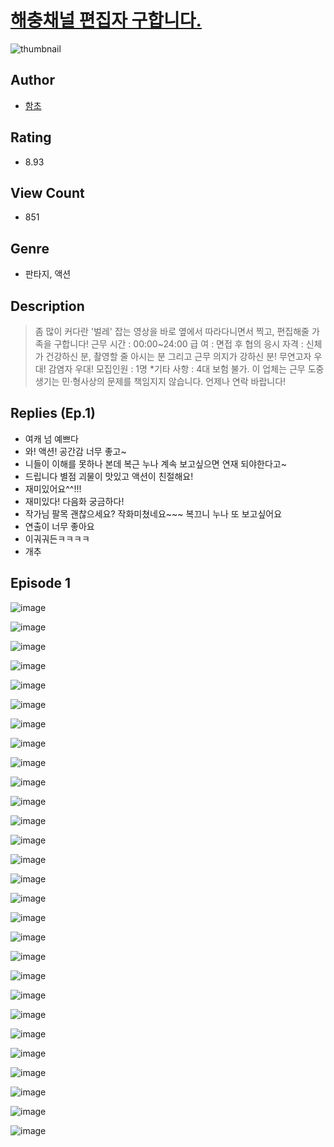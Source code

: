 # [해충채널 편집자 구합니다.](https://comic.naver.com/challenge/list?titleId=810373)
![thumbnail](https://image-comic.pstatic.net/user_contents_data/challenge_comic/2023/05/23/293627/upload_4050481420365620019_480x623.jpeg)

## Author
- [함초](https://comic.naver.com/artistTitle?id=293627)

## Rating
- 8.93

## View Count
- 851

## Genre
- 판타지, 액션

## Description
> 좀 많이 커다란 '벌레' 잡는 영상을 바로 옆에서 따라다니면서 찍고, 편집해줄 가족을 구합니다! 근무 시간 : 00:00~24:00 급 여 : 면접 후 협의 응시 자격 : 신체가 건강하신 분, 촬영할 줄 아시는 분 그리고 근무 의지가 강하신 분! 무연고자 우대! 감염자 우대! 모집인원 : 1명 *기타 사항 : 4대 보험 불가. 이 업체는 근무 도중 생기는 민·형사상의 문제를 책임지지 않습니다. 언제나 연락 바랍니다!

## Replies (Ep.1)
- 여캐 넘 예쁘다
- 와! 액션! 공간감 너무 좋고~
- 니들이 이해를 못하나 본데 복근 누나 계속 보고싶으면 연재 되야한다고~
- 드립니다 별점 괴물이 맛있고 액션이 친절해요!
- 재미있어요^^!!!
- 재미있다! 다음화 궁금하다!
- 작가님 팔목 괜찮으세요? 작화미쳤네요~~~ 복끄니 누나 또 보고싶어요
- 연출이 너무 좋아요
- 이궈궈든ㅋㅋㅋㅋ
- 개추

## Episode 1
![image](https://image-comic.pstatic.net/user_contents_data/challenge_comic/2023/05/24/293627/upload_7365137348280280368.jpeg)

![image](https://image-comic.pstatic.net/user_contents_data/challenge_comic/2023/05/23/293627/upload_3689351228614457138.jpeg)

![image](https://image-comic.pstatic.net/user_contents_data/challenge_comic/2023/05/23/293627/upload_4123098450989703987.jpeg)

![image](https://image-comic.pstatic.net/user_contents_data/challenge_comic/2023/05/23/293627/upload_3558183885108228921.jpeg)

![image](https://image-comic.pstatic.net/user_contents_data/challenge_comic/2023/05/23/293627/upload_3558187170704535651.jpeg)

![image](https://image-comic.pstatic.net/user_contents_data/challenge_comic/2023/05/23/293627/upload_4049072941574600502.jpeg)

![image](https://image-comic.pstatic.net/user_contents_data/challenge_comic/2023/05/23/293627/upload_3904965458706708837.jpeg)

![image](https://image-comic.pstatic.net/user_contents_data/challenge_comic/2023/05/23/293627/upload_3546925973418500405.jpeg)

![image](https://image-comic.pstatic.net/user_contents_data/challenge_comic/2023/05/23/293627/upload_3834031565516126261.jpeg)

![image](https://image-comic.pstatic.net/user_contents_data/challenge_comic/2023/05/23/293627/upload_7148680668056728371.jpeg)

![image](https://image-comic.pstatic.net/user_contents_data/challenge_comic/2023/05/23/293627/upload_3833186952462874211.jpeg)

![image](https://image-comic.pstatic.net/user_contents_data/challenge_comic/2023/05/23/293627/upload_3761175507029537074.jpeg)

![image](https://image-comic.pstatic.net/user_contents_data/challenge_comic/2023/05/23/293627/upload_7018359970025518904.jpeg)

![image](https://image-comic.pstatic.net/user_contents_data/challenge_comic/2023/05/23/293627/upload_4049079324754982755.jpeg)

![image](https://image-comic.pstatic.net/user_contents_data/challenge_comic/2023/05/23/293627/upload_7233737994969364022.jpeg)

![image](https://image-comic.pstatic.net/user_contents_data/challenge_comic/2023/05/23/293627/upload_3832906769533067824.jpeg)

![image](https://image-comic.pstatic.net/user_contents_data/challenge_comic/2023/05/23/293627/upload_7004563496480616548.jpeg)

![image](https://image-comic.pstatic.net/user_contents_data/challenge_comic/2023/05/23/293627/upload_3472328528155927602.jpeg)

![image](https://image-comic.pstatic.net/user_contents_data/challenge_comic/2023/05/23/293627/upload_3688784962946294833.jpeg)

![image](https://image-comic.pstatic.net/user_contents_data/challenge_comic/2023/05/23/293627/upload_7089849323415417399.jpeg)

![image](https://image-comic.pstatic.net/user_contents_data/challenge_comic/2023/05/23/293627/upload_3833516783771870001.jpeg)

![image](https://image-comic.pstatic.net/user_contents_data/challenge_comic/2023/05/23/293627/upload_3906926790704325169.jpeg)

![image](https://image-comic.pstatic.net/user_contents_data/challenge_comic/2023/05/23/293627/upload_3977296634373956402.jpeg)

![image](https://image-comic.pstatic.net/user_contents_data/challenge_comic/2023/05/23/293627/upload_7161341575203206755.jpeg)

![image](https://image-comic.pstatic.net/user_contents_data/challenge_comic/2023/05/23/293627/upload_7075209325403333685.jpeg)

![image](https://image-comic.pstatic.net/user_contents_data/challenge_comic/2023/05/23/293627/upload_7220173143115392609.jpeg)

![image](https://image-comic.pstatic.net/user_contents_data/challenge_comic/2023/05/23/293627/upload_4123103979454607925.jpeg)

![image](https://image-comic.pstatic.net/user_contents_data/challenge_comic/2023/05/23/293627/upload_3774357548492142177.jpeg)
